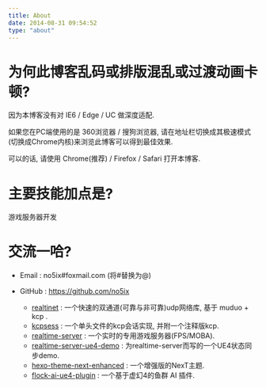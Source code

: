 ```yaml
---
title: About
date: 2014-08-31 09:54:52
type: "about"
---
```


# 为何此博客乱码或排版混乱或过渡动画卡顿?

因为本博客没有对 IE6 / Edge / UC 做深度适配.

如果您在PC端使用的是 360浏览器 / 搜狗浏览器, 请在地址栏切换成其极速模式(切换成Chrome内核)来浏览此博客可以得到最佳效果.

可以的话, 请使用 Chrome(推荐) / Firefox / Safari 打开本博客.


# 主要技能加点是?

游戏服务器开发


# 交流一哈?

- <i class="fa fa-fw fa-envelope fa-2x"></i>Email : no5ix#foxmail.com (将#替换为@)

- <i class="fa fa-fw fa-github fa-2x"></i>GitHub : https://github.com/no5ix
    - [realtinet](https://github.com/no5ix/realtinet) : 一个快速的双通道(可靠与非可靠)udp网络库, 基于 muduo + kcp .
    - [kcpsess](https://github.com/no5ix/kcpsess) : 一个单头文件的kcp会话实现, 并附一个注释版kcp.
    - [realtime-server](https://github.com/no5ix/realtime-server) : 一个实时的专用游戏服务器(FPS/MOBA).
    - [realtime-server-ue4-demo](https://github.com/no5ix/realtime-server-ue4-demo) : 为realtime-server而写的一个UE4状态同步demo.
    - [hexo-theme-next-enhanced](https://github.com/no5ix/hexo-theme-next-enhanced) : 一个增强版的NexT主题.
    - [flock-ai-ue4-plugin](https://github.com/no5ix/flock-ai-ue4-plugin) : 一个基于虚幻4的鱼群 AI 插件.

<!-- - 网易云音乐 : https://music.163.com/#/user/home?id=47256866 -->